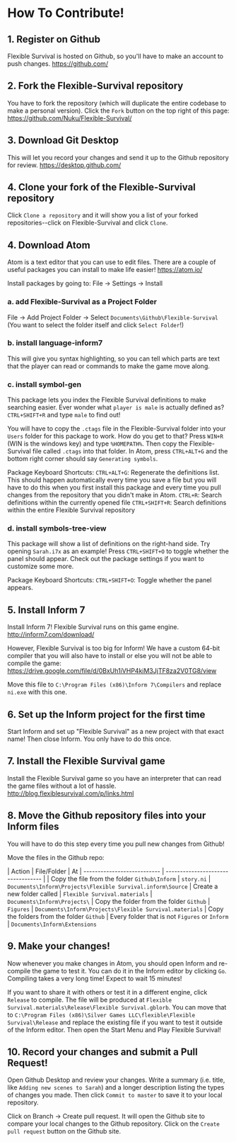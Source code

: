 # How To Contribute!

## 1. Register on Github
Flexible Survival is hosted on Github, so you'll have to make an account to push changes.
https://github.com/

## 2. Fork the Flexible-Survival repository
You have to fork the repository (which will duplicate the entire codebase to make a personal version). Click the `Fork` button on the top right of this page:
https://github.com/Nuku/Flexible-Survival/

## 3. Download Git Desktop
This will let you record your changes and send it up to the Github repository for review.
https://desktop.github.com/

## 4. Clone your fork of the Flexible-Survival repository
Click `Clone a repository` and it will show you a list of your forked repositories--click on Flexible-Survival and click `Clone`.

## 4. Download Atom
Atom is a text editor that you can use to edit files. There are a couple of useful packages you can install to make life easier!
https://atom.io/

Install packages by going to: File -> Settings -> Install

### a. add Flexible-Survival as a Project Folder
File -> Add Project Folder -> Select `Documents\Github\Flexible-Survival` (You want to select the folder itself and click `Select Folder`!)

### b. install language-inform7
This will give you syntax highlighting, so you can tell which parts are text that the player can read or commands to make the game move along.

### c. install symbol-gen
This package lets you index the Flexible Survival definitions to make searching easier. Ever wonder what `player is male` is actually defined as? `CTRL+SHIFT+R` and type `male` to find out!

You will have to copy the `.ctags` file in the Flexible-Survival folder into your `Users` folder for this package to work. How do you get to that? Press `WIN+R` (WIN is the windows key) and type `%HOMEPATH%`. Then copy the Flexible-Survival file called `.ctags` into that folder. In Atom, press `CTRL+ALT+G` and the bottom right corner should say `Generating symbols`.

Package Keyboard Shortcuts:
`CTRL+ALT+G`: Regenerate the definitions list. This should happen automatically every time you save a file but you will have to do this when you first install this package and every time you pull changes from the repository that you didn't make in Atom.
`CTRL+R`: Search definitions within the currently opened file
`CTRL+SHIFT+R`: Search definitions within the entire Flexible Survival repository

### d. install symbols-tree-view
This package will show a list of definitions on the right-hand side. Try opening `Sarah.i7x` as an example! Press `CTRL+SHIFT+O` to toggle whether the panel should appear. Check out the package settings if you want to customize some more.

Package Keyboard Shortcuts:
`CTRL+SHIFT+O`: Toggle whether the panel appears.

## 5. Install Inform 7
Install Inform 7! Flexible Survival runs on this game engine.
http://inform7.com/download/

However, Flexible Survival is too big for Inform! We have a custom 64-bit compiler that you will also have to install or else you will not be able to compile the game:
https://drive.google.com/file/d/0BxUh1iVHP4kiM3JjTF8za2V0TG8/view

Move this file to `C:\Program Files (x86)\Inform 7\Compilers` and replace `ni.exe` with this one.

## 6. Set up the Inform project for the first time
Start Inform and set up "Flexible Survival" as a new project with that exact name! Then close Inform. You only have to do this once.

## 7. Install the Flexible Survival game
Install the Flexible Survival game so you have an interpreter that can read the game files without a lot of hassle.
http://blog.flexiblesurvival.com/p/links.html

## 8. Move the Github repository files into your Inform files
You will have to do this step every time you pull new changes from Github!

Move the files in the Github repo:

| Action                      | File/Folder                        | At
| --------------------------- | ---------------------------------- |
| Copy the file from the folder `Github\Inform` | `story.ni` | `Documents\Inform\Projects\Flexible Survival.inform\Source`
| Create a new folder called  | `Flexible Survival.materials` | `Documents\Inform\Projects\`
| Copy the folder from the folder `Github` | `Figures` | `Documents\Inform\Projects\Flexible Survival.materials`
| Copy the folders from the folder `Github` | Every folder that is not `Figures` or `Inform` | `Documents\Inform\Extensions`

## 9. Make your changes!
Now whenever you make changes in Atom, you should open Inform and re-compile the game to test it. You can do it in the Inform editor by clicking `Go`. Compiling takes a very long time! Expect to wait 15 minutes!

If you want to share it with others or test it in a different engine, click `Release` to compile. The file will be produced at `Flexible Survival.materials\Release\Flexible Survival.gblorb`. You can move that to `C:\Program Files (x86)\Silver Games LLC\flexible\Flexible Survival\Release` and replace the existing file if you want to test it outside of the Inform editor. Then open the Start Menu and Play Flexible Survival!

## 10. Record your changes and submit a Pull Request!
Open Github Desktop and review your changes. Write a summary (i.e. title, like `Adding new scenes to Sarah`) and a longer description listing the types of changes you made. Then click `Commit to master` to save it to your local repository.

Click on Branch -> Create pull request. It will open the Github site to compare your local changes to the Github repository. Click on the `Create pull request` button on the Github site.
